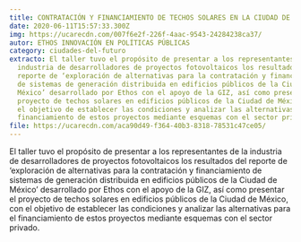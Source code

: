 ```yaml
---
title: CONTRATACIÓN Y FINANCIAMIENTO DE TECHOS SOLARES EN LA CIUDAD DE MÉXICO
date: 2020-06-11T15:57:33.300Z
img: https://ucarecdn.com/007f6e2f-226f-4aac-9543-24284238ca37/
autor: ETHOS INNOVACIÓN EN POLÍTICAS PÚBLICAS
category: ciudades-del-futuro
extracto: El taller tuvo el propósito de presentar a los representantes de la
  industria de desarrolladores de proyectos fotovoltaicos los resultados del
  reporte de ‘exploración de alternativas para la contratación y financiamiento
  de sistemas de generación distribuida en edificios públicos de la Ciudad de
  México’ desarrollado por Ethos con el apoyo de la GIZ, así como presentar el
  proyecto de techos solares en edificios públicos de la Ciudad de México, con
  el objetivo de establecer las condiciones y analizar las alternativas para el
  financiamiento de estos proyectos mediante esquemas con el sector privado.
file: https://ucarecdn.com/aca90d49-f364-40b3-8318-78531c47ce05/
---
```

<!--StartFragment-->

El taller tuvo el propósito de presentar a los representantes de la industria de desarrolladores de proyectos fotovoltaicos los resultados del reporte de ‘exploración de alternativas para la contratación y financiamiento de sistemas de generación distribuida en edificios públicos de la Ciudad de México’ desarrollado por Ethos con el apoyo de la GIZ, así como presentar el proyecto de techos solares en edificios públicos de la Ciudad de México, con el objetivo de establecer las condiciones y analizar las alternativas para el financiamiento de estos proyectos mediante esquemas con el sector privado.

<!--EndFragment-->
